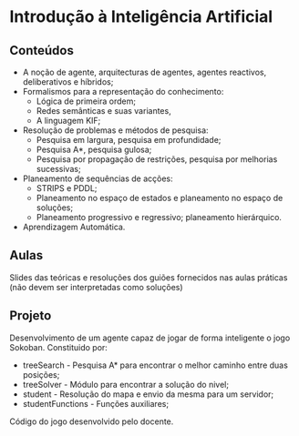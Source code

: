 # Introdução à Inteligência Artificial
## Conteúdos
* A noção de agente, arquitecturas de agentes, agentes reactivos, deliberativos e híbridos;
* Formalismos para a representação do conhecimento:
  * Lógica de primeira ordem; 
  * Redes semânticas e suas variantes, 
  * A linguagem KIF;
* Resolução de problemas e métodos de pesquisa: 
  * Pesquisa em largura, pesquisa em profundidade;
  * Pesquisa A*, pesquisa gulosa;
  * Pesquisa por propagação de restrições, pesquisa por melhorias sucessivas;
* Planeamento de sequências de acções:
  * STRIPS e PDDL;
  * Planeamento no espaço de estados e planeamento no espaço de soluções; 
  * Planeamento progressivo e regressivo; planeamento hierárquico.
* Aprendizagem Automática.
## Aulas
Slides das teóricas e resoluções dos guiões fornecidos nas aulas práticas (não devem ser interpretadas como soluções)
## Projeto
Desenvolvimento de um agente capaz de jogar de forma inteligente o jogo Sokoban.
Constituido por:
* treeSearch - Pesquisa A* para encontrar o melhor caminho entre duas posições;
* treeSolver - Módulo para encontrar a solução do nivel;
* student - Resolução do mapa e envio da mesma para um servidor;
* studentFunctions - Funções auxiliares;

Código do jogo desenvolvido pelo docente.
